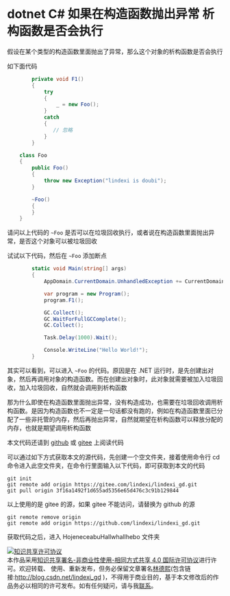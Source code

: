 # dotnet C# 如果在构造函数抛出异常 析构函数是否会执行

假设在某个类型的构造函数里面抛出了异常，那么这个对象的析构函数是否会执行

<!--more-->
<!-- 发布 -->

如下面代码

```csharp
        private void F1()
        {
            try
            {
                _ = new Foo();
            }
            catch
            {
               // 忽略
            }
        }

    class Foo
    {
        public Foo()
        {
            throw new Exception("lindexi is doubi");
        }

        ~Foo()
        {
        }
    }
```

请问以上代码的 `~Foo` 是否可以在垃圾回收执行，或者说在构造函数里面抛出异常，是否这个对象可以被垃圾回收

试试以下代码，然后在 `~Foo` 添加断点

```csharp
        static void Main(string[] args)
        {
            AppDomain.CurrentDomain.UnhandledException += CurrentDomain_UnhandledException;

            var program = new Program();
            program.F1();

            GC.Collect();
            GC.WaitForFullGCComplete();
            GC.Collect();

            Task.Delay(1000).Wait();

            Console.WriteLine("Hello World!");
        }
```

其实可以看到，可以进入 `~Foo` 的代码。原因是在 .NET 运行时，是先创建出对象，然后再调用对象的构造函数。而在创建出对象时，此对象就需要被加入垃圾回收，加入垃圾回收，自然就会调用到析构函数

那为什么即使在构造函数里面抛出异常，没有构造成功，也需要在垃圾回收调用析构函数。是因为构造函数也不一定是一句话都没有跑的，例如在构造函数里面已分配了一些非托管的内存，然后再抛出异常，自然就期望在析构函数可以释放分配的内存，也就是期望调用析构函数

本文代码还请到 [github](https://github.com/lindexi/lindexi_gd/tree/3f16a1492f1d655ad5356e65d476c3c91b129844/HojeneceabuHallwhallhebo) 或 [gitee](https://gitee.com/lindexi/lindexi_gd/tree/3f16a1492f1d655ad5356e65d476c3c91b129844/HojeneceabuHallwhallhebo) 上阅读代码

可以通过如下方式获取本文的源代码，先创建一个空文件夹，接着使用命令行 cd 命令进入此空文件夹，在命令行里面输入以下代码，即可获取到本文的代码

```
git init
git remote add origin https://gitee.com/lindexi/lindexi_gd.git
git pull origin 3f16a1492f1d655ad5356e65d476c3c91b129844
```

以上使用的是 gitee 的源，如果 gitee 不能访问，请替换为 github 的源

```
git remote remove origin
git remote add origin https://github.com/lindexi/lindexi_gd.git
```

获取代码之后，进入 HojeneceabuHallwhallhebo 文件夹

<a rel="license" href="http://creativecommons.org/licenses/by-nc-sa/4.0/"><img alt="知识共享许可协议" style="border-width:0" src="https://licensebuttons.net/l/by-nc-sa/4.0/88x31.png" /></a><br />本作品采用<a rel="license" href="http://creativecommons.org/licenses/by-nc-sa/4.0/">知识共享署名-非商业性使用-相同方式共享 4.0 国际许可协议</a>进行许可。欢迎转载、 使用、重新发布，但务必保留文章署名[林德熙](http://blog.csdn.net/lindexi_gd)(包含链接:http://blog.csdn.net/lindexi_gd )，不得用于商业目的，基于本文修改后的作品务必以相同的许可发布。如有任何疑问，请与我[联系](mailto:lindexi_gd@163.com)。  
